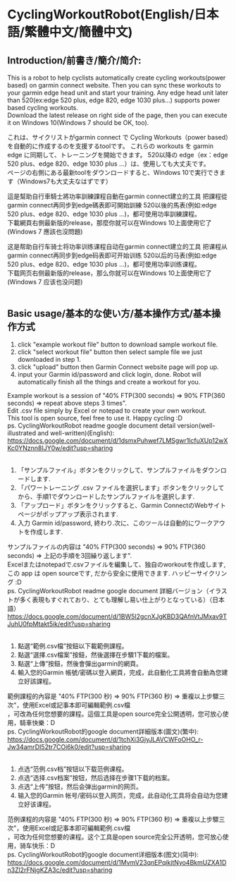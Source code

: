 # CyclingWorkoutRobot(English/日本語/繁體中文/簡體中文)
## Introduction/前書き/簡介/简介:<br/>
This is a robot to help cyclists automatically create cycling workouts(power based) on garmin connect website. 
Then you can sync these workouts to your garmin edge head unit and start your training. 
Any edge head unit later than 520(ex:edge 520 plus, edge 820, edge 1030 plus...) supports power based cycling workouts.<br/>
Download the latest release on right side of the page, then you can execute it on Windows 10(Windows 7 should be OK, too).

これは、サイクリストがgarmin connect で Cycling Workouts（power based）を自動的に作成するのを支援するtoolです。
これらの workouts を garmin edge に同期して、トレーニングを開始できます。
520以降の edge（ex：edge 520 plus、edge 820、edge 1030 plus ...）は、使用しても大丈夫です。<br/>
ページの右側にある最新toolをダウンロードすると、Windows 10で実行できます（Windows7も大丈夫なはずです）

這是幫助自行車騎士將功率訓練課程自動在garmin connect建立的工具
把課程從garmin connect再同步到edge碼表即可開始訓練
520以後的馬表(例如:edge 520 plus、edge 820、edge 1030 plus ...)，都可使用功率訓練課程。<br/>
下載網頁右側最新版的release，那麼你就可以在Windows 10上面使用它了(Windows 7 應該也沒問題)

这是帮助自行车骑士将功率训练课程自动在garmin connect建立的工具
把课程从garmin connect再同步到edge码表即可开始训练
520以后的马表(例如:edge 520 plus、edge 820、edge 1030 plus ...)，都可使用功率训练课程。<br/>
下载网页右侧最新版的release，那么你就可以在Windows 10上面使用它了(Windows 7 应该也没问题)
<br/><br/>

## Basic usage/基本的な使い方/基本操作方式/基本操作方式
1. click "example workout file" button to download sample workout file.
2. click "select workout file" button then select sample file we just downloaded in step 1.
3. click "upload" button then Garmin Connect website page will pop up.
4. input your Garmin id/password and click login, done. Robot will automatically finish all the things and create a workout for you.

Example workout is a session of "40% FTP(300 seconds) => 90% FTP(360 seconds) => repeat above steps 3 times".<br/>
Edit .csv file simply by Excel or notepad to create your own workout.<br/>
This tool is open source, feel free to use it. Happy cycling :D
<br/>
ps. CyclingWorkoutRobot readme google document detail version(well-illustrated and well-written)(English):<br/>
https://docs.google.com/document/d/1dsmxPuhwef7LMSgwr1lcfuXUp12wXKc0YNznn8IJY0w/edit?usp=sharing
<br/>
<br/>
1. 「サンプルファイル」ボタンをクリックして、サンプルファイルをダウンロードします.
2. 「パワートレーニング .csv ファイルを選択します」ボタンをクリックしてから、手順1でダウンロードしたサンプルファイルを選択します.
3. 「アップロード」ボタンをクリックすると、Garmin ConnectのWebサイトページがポップアップ表示されます.
4. 入力 Garmin id/password, 終わり.次に、このツールは自動的にワークアウトを作成します.

サンプルファイルの内容は "40% FTP(300 seconds) => 90% FTP(360 seconds) => 上記の手順を3回繰り返します".<br/>
Excelまたはnotepadで.csvファイルを編集して、独自のworkoutを作成します, この app は open sourceです, だから安全に使用できます. ハッピーサイクリング :D<br/>
ps. CyclingWorkoutRobot readme google document 詳細バージョン（イラストが多く表現もすぐれており、とても理解し易い仕上がりとなっている）（日本語）<br/>
https://docs.google.com/document/d/1BW5I2gcnXJgKBD3QAfnVtJMxav9TJuhU0fpMtakt5ik/edit?usp=sharing
<br/>
<br/>
1. 點選“範例.csv檔”按鈕以下載範例課程。
2. 點選“選擇.csv檔案”按鈕，然後選擇在步驟1下載的檔案。
3. 點選“上傳”按鈕，然後會彈出garmin的網頁。
4. 輸入您的Garmin 帳號/密碼以登入網頁，完成，此自動化工具將會自動為您建立好該課程。

範例課程的內容是 "40% FTP(300 秒) => 90% FTP(360 秒) => 重複以上步驟三次"，使用Excel或記事本即可編輯範例.csv檔<br/>
，可改為任何您想要的課程。這個工具是open source完全公開透明，您可放心使用，騎車快樂：D<br/>
ps. CyclingWorkoutRobot的google document詳細版本(圖文)(繁中):<br/>
https://docs.google.com/document/d/1tchXi3GjyJLAVCWFoOHO_r-Jw34amrDI52tr7COi6k0/edit?usp=sharing
<br/>
<br/>
1. 点选“范例.csv档”按钮以下载范例课程。
2. 点选“选择.csv档案”按钮，然后选择在步骤1下载的档案。
3. 点选“上传”按钮，然后会弹出garmin的网页。
4. 输入您的Garmin 帐号/密码以登入网页，完成，此自动化工具将会自动为您建立好该课程。

范例课程的内容是 "40% FTP(300 秒) => 90% FTP(360 秒) => 重複以上步驟三次"，使用Excel或記事本即可編輯範例.csv檔<br/>
，可改为任何您想要的课程。这个工具是open source完全公开透明，您可放心使用，骑车快乐：D<br/>
ps. CyclingWorkoutRobot的google document详细版本(图文)(简中):<br/>
https://docs.google.com/document/d/1MvmV23qnEPqikjtNyo4BkmUZXA1Dn3Zl2rFNjgKZA3c/edit?usp=sharing
<br/>
<br/>
